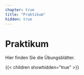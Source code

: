 ```yaml
---
chapter: true
title: "Praktikum"
hidden: true
---
```



# Praktikum

Hier finden Sie die Übungsblätter.


{{< children showhidden="true" >}}
